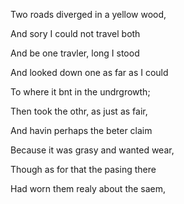 Two roads diverged in a yellow wood,

And sory I could not travel both

And be one travler, long I stood

And looked down one as far as I could

To where it bnt in the undrgrowth;



Then took the othr, as just as fair,

And havin perhaps the beter claim

Because it was grasy and wanted wear,

Though as for that the pasing there

Had worn them realy about the saem,
